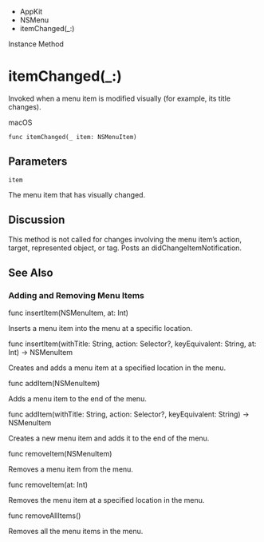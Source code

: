

- AppKit
- NSMenu
-  itemChanged(\_:) 

Instance Method

# itemChanged(\_:)

Invoked when a menu item is modified visually (for example, its title changes).

macOS

``` source
func itemChanged(_ item: NSMenuItem)
```

## Parameters 

`item`  

The menu item that has visually changed.

## Discussion

This method is not called for changes involving the menu item’s action, target, represented object, or tag. Posts an didChangeItemNotification.

## See Also

### Adding and Removing Menu Items

func insertItem(NSMenuItem, at: Int)

Inserts a menu item into the menu at a specific location.

func insertItem(withTitle: String, action: Selector?, keyEquivalent: String, at: Int) -> NSMenuItem

Creates and adds a menu item at a specified location in the menu.

func addItem(NSMenuItem)

Adds a menu item to the end of the menu.

func addItem(withTitle: String, action: Selector?, keyEquivalent: String) -> NSMenuItem

Creates a new menu item and adds it to the end of the menu.

func removeItem(NSMenuItem)

Removes a menu item from the menu.

func removeItem(at: Int)

Removes the menu item at a specified location in the menu.

func removeAllItems()

Removes all the menu items in the menu.


